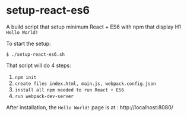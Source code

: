 # setup-react-es6
A build script that setup minimum React + ES6 with npm that display H1 `Hello World!`

To start the setup:
```
$ ./setup-react-es6.sh
```

That script will do 4 steps:
  1. `npm init`
  2. `create files index.html, main.js, webpack.config.json`
  3. `install all npm needed to run React + ES6`
  4. `run webpack-dev-server`

After installation, the `Hello World!` page is at :
http://localhost:8080/
